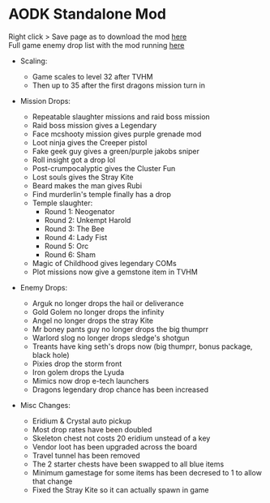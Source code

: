 # AODK Standalone Mod

Right click > Save page as to download the mod [here](https://raw.githubusercontent.com/PyrexBLJ/AODKStandalone/refs/heads/main/AODKMod.blcm)\
Full game enemy drop list with the mod running [here](https://github.com/PyrexBLJ/AODKStandalone/blob/main/TTAODK%20Mod%20Drop%20List.txt)

 * Scaling:
     * Game scales to level 32 after TVHM
     * Then up to 35 after the first dragons mission turn in

 * Mission Drops:
     * Repeatable slaughter missions and raid boss mission
     * Raid boss mission gives a Legendary
     * Face mcshooty mission gives purple grenade mod
     * Loot ninja gives the Creeper pistol
     * Fake geek guy gives a green/purple jakobs sniper
     * Roll insight got a drop lol
     * Post-crumpocalyptic gives the Cluster Fun
     * Lost souls gives the Stray Kite
     * Beard makes the man gives Rubi
     * Find murderlin's temple finally has a drop
     * Temple slaughter:
         * Round 1: Neogenator
         * Round 2: Unkempt Harold
         * Round 3: The Bee
         * Round 4: Lady Fist
         * Round 5: Orc
         * Round 6: Sham
     * Magic of Childhood gives legendary COMs
     * Plot missions now give a gemstone item in TVHM

 * Enemy Drops:
     * Arguk no longer drops the hail or deliverance
     * Gold Golem no longer drops the infinity
     * Angel no longer drops the stray Kite
     * Mr boney pants guy no longer drops the big thumprr
     * Warlord slog no longer drops sledge's shotgun
     * Treants have king seth's drops now (big thumprr, bonus package, black hole)
     * Pixies drop the storm front
     * Iron golem drops the Lyuda
     * Mimics now drop e-tech launchers
     * Dragons legendary drop chance has been increased

 * Misc Changes:
     * Eridium & Crystal auto pickup
     * Most drop rates have been doubled
     * Skeleton chest not costs 20 eridium unstead of a key
     * Vendor loot has been upgraded across the board
     * Travel tunnel has been removed
     * The 2 starter chests have been swapped to all blue items
     * Minimum gamestage for some items has been decresed to 1 to allow that change
	 * Fixed the Stray Kite so it can actually spawn in game
